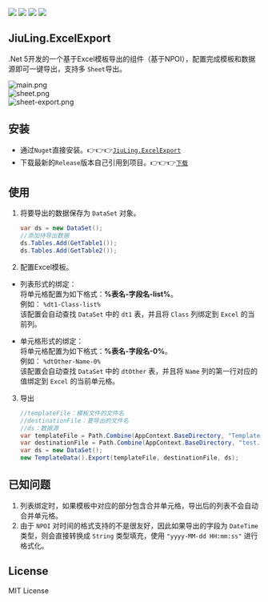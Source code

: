 ![](https://img.shields.io/github/license/JiuLing-zhang/JiuLing.ExcelExport)
![](https://img.shields.io/github/workflow/status/JiuLing-zhang/JiuLing.ExcelExport/Build)
[![](https://img.shields.io/nuget/v/JiuLing.ExcelExport)](https://www.nuget.org/packages/JiuLing.ExcelExport/)
[![](https://img.shields.io/github/v/release/JiuLing-zhang/JiuLing.ExcelExport)](https://github.com/JiuLing-zhang/JiuLing.ExcelExport/releases)  

## JiuLing.ExcelExport
.Net 5开发的一个基于Excel模板导出的组件（基于NPOI），配置完成模板和数据源即可一键导出，支持多 `Sheet`导出。  

![main.png](https://s2.loli.net/2022/02/13/mpFUlL7g8y2Gaho.png)  
![sheet.png](https://s2.loli.net/2022/02/13/jHK4IT5vgDMNX36.png)  
![sheet-export.png](https://s2.loli.net/2022/02/13/V4s6fwXhQEo8WU9.png)  

## 安装  
* 通过`Nuget`直接安装。👉👉👉[`JiuLing.ExcelExport`](https://www.nuget.org/packages/JiuLing.ExcelExport)  
* 下载最新的`Release`版本自己引用到项目。👉👉👉[`下载`](https://github.com/JiuLing-zhang/JiuLing.ExcelExport/releases)  

## 使用  
1. 将要导出的数据保存为 `DataSet` 对象。

    ```C# 
    var ds = new DataSet();
    //添加待导出数据
    ds.Tables.Add(GetTable1());
    ds.Tables.Add(GetTable2());
    ```

2. 配置Excel模板。  
* 列表形式的绑定：  
将单元格配置为如下格式：**%表名-字段名-list%**。  
例如： `%dt1-Class-list%`  
该配置会自动查找 `DataSet` 中的 `dt1` 表，并且将 `Class` 列绑定到 `Excel` 的当前列。  

* 单元格形式的绑定：  
将单元格配置为如下格式：**%表名-字段名-0%**。  
例如： `%dtOther-Name-0%`  
该配置会自动查找 `DataSet` 中的 `dtOther` 表，并且将 `Name` 列的第一行对应的值绑定到 `Excel` 的当前单元格。  

3. 导出
    ```C#
    //templateFile：模板文件的文件名
    //destinationFile：要导出的文件名
    //ds：数据源
    var templateFile = Path.Combine(AppContext.BaseDirectory, "Template.xlsx");
    var destinationFile = Path.Combine(AppContext.BaseDirectory, "test.xlsx");
    var ds = new DataSet();
    new TemplateData().Export(templateFile, destinationFile, ds);
    ```

## 已知问题  
1. 列表绑定时，如果模板中对应的部分包含合并单元格，导出后的列表不会自动合并单元格。  
2. 由于 `NPOI` 对时间的格式支持的不是很友好，因此如果导出的字段为 `DateTime` 类型，则会直接转换成 `String` 类型填充，使用 `"yyyy-MM-dd HH:mm:ss"` 进行格式化。  
## License
MIT License